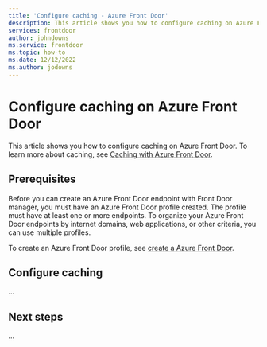 ```yaml
---
title: 'Configure caching - Azure Front Door'
description: This article shows you how to configure caching on Azure Front Door.
services: frontdoor
author: johndowns
ms.service: frontdoor
ms.topic: how-to
ms.date: 12/12/2022
ms.author: jodowns
---
```


# Configure caching on Azure Front Door

This article shows you how to configure caching on Azure Front Door. To learn more about caching, see [Caching with Azure Front Door](front-door-caching.md).

## Prerequisites

Before you can create an Azure Front Door endpoint with Front Door manager, you must have an Azure Front Door profile created. The profile must have at least one or more endpoints. To organize your Azure Front Door endpoints by internet domains, web applications, or other criteria, you can use multiple profiles. 

To create an Azure Front Door profile, see [create a Azure Front Door](create-front-door-portal.md).

## Configure caching

...

## Next steps

...
